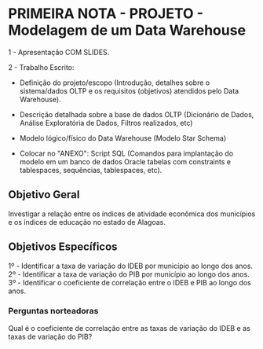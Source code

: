 # PRIMEIRA NOTA - PROJETO - Modelagem de um Data Warehouse

1 - Apresentação COM SLIDES.

2 - Trabalho Escrito:

- Definição do projeto/escopo (Introdução, detalhes sobre o sistema/dados OLTP e os requisitos (objetivos) atendidos pelo Data Warehouse).

- Descrição detalhada sobre a base de dados OLTP (Dicionário de Dados,  Análise Exploratória de Dados, Filtros realizados, etc)

- Modelo lógico/físico do Data Warehouse (Modelo Star Schema)

- Colocar no "ANEXO": Script SQL (Comandos para implantação do modelo em um banco de dados Oracle
tabelas com constraints e tablespaces, sequências, tablespaces, etc).

## Objetivo Geral

Investigar a relação entre os índices de atividade econômica dos municípios e os índices de educação no estado de Alagoas.

## Objetivos Específicos

1º - Identificar a taxa de variação do IDEB por município ao longo dos anos.
2º - Identificar a taxa de variação do PIB por município ao longo dos anos.
3º - Identificar o coeficiente de correlação entre o IDEB e PIB ao longo dos anos.

### Perguntas norteadoras

Qual é o coeficiente de correlação entre as taxas de variação do IDEB e as taxas de variação do PIB?
